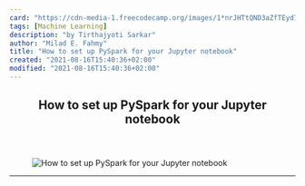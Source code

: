 ```yaml
---
card: "https://cdn-media-1.freecodecamp.org/images/1*nrJHTtQND3aZfTEyd7Prqg.png"
tags: [Machine Learning]
description: "by Tirthajyoti Sarkar"
author: "Milad E. Fahmy"
title: "How to set up PySpark for your Jupyter notebook"
created: "2021-08-16T15:40:36+02:00"
modified: "2021-08-16T15:40:36+02:00"
---
```

<div class="site-wrapper">
<main id="site-main" class="site-main outer">
<div class="inner">
<article class="post-full post tag-machine-learning tag-data-science tag-python tag-technology tag-programming ">
<header class="post-full-header">
<h1 class="post-full-title">How to set up PySpark for your Jupyter notebook</h1>
</header>
<figure class="post-full-image">
<picture>
<source media="(max-width: 700px)" sizes="1px" srcset="data:image/gif;base64,R0lGODlhAQABAIAAAAAAAP///yH5BAEAAAAALAAAAAABAAEAAAIBRAA7 1w">
<source media="(min-width: 701px)" sizes="(max-width: 800px) 400px,
(max-width: 1170px) 700px,
1400px" srcset="https://cdn-media-1.freecodecamp.org/images/1*nrJHTtQND3aZfTEyd7Prqg.png 300w,
https://cdn-media-1.freecodecamp.org/images/1*nrJHTtQND3aZfTEyd7Prqg.png 600w,
https://cdn-media-1.freecodecamp.org/images/1*nrJHTtQND3aZfTEyd7Prqg.png 1000w,
https://cdn-media-1.freecodecamp.org/images/1*nrJHTtQND3aZfTEyd7Prqg.png 2000w">
<img onerror="this.style.display='none'" src="https://cdn-media-1.freecodecamp.org/images/1*nrJHTtQND3aZfTEyd7Prqg.png" alt="How to set up PySpark for your Jupyter notebook">
</picture>
</figure>
<section class="post-full-content">
<div class="post-content medium-migrated-article">
</div>
<hr>
</section>
</article>
</div>
</main>
</div>
<!-- Google Tag Manager (noscript) -->
<!-- End Google Tag Manager (noscript) -->
